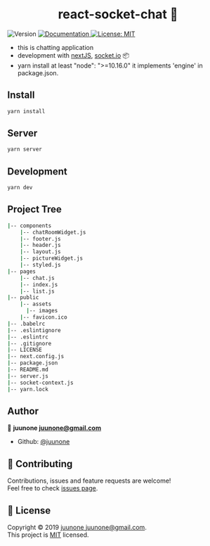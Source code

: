 <h1 align="center">react-socket-chat 🚀</h1>
<p>
  <img alt="Version" src="https://img.shields.io/badge/version-0.1.0-blue.svg?cacheSeconds=2592000" />
  <a href="https://github.com/juunone/react-socket-chat" target="_blank">
    <img alt="Documentation" src="https://img.shields.io/badge/documentation-yes-brightgreen.svg" />
  </a>
  <a href="https://github.com/juunone/react-socket-chat/blob/master/LICENSE" target="_blank">
    <img alt="License: MIT" src="https://img.shields.io/badge/License-MIT-yellow.svg" />
  </a>
</p>

- this is chatting application  
- development with [nextJS](https://nextjs.org/), [socket.io](https://socket.io/) 📦  
- yarn install at least "node": ">=10.16.0" it implements 'engine' in package.json.

## Install

```sh
yarn install
```

## Server

```sh
yarn server
```

## Development

```sh
yarn dev
```

## Project Tree
```sh
|-- components
    |-- chatRoomWidget.js
    |-- footer.js
    |-- header.js
    |-- layout.js
    |-- pictureWidget.js
    |-- styled.js
|-- pages
    |-- chat.js
    |-- index.js
    |-- list.js
|-- public
    |-- assets
      |-- images
    |-- favicon.ico
|-- .babelrc
|-- .eslintignore
|-- .eslintrc
|-- .gitignore
|-- LICENSE
|-- next.config.js
|-- package.json
|-- README.md
|-- server.js
|-- socket-context.js
|-- yarn.lock
```

## Author

👤 **juunone <juunone@gmail.com>**

* Github: [@juunone](https://github.com/juunone)

## 🤝 Contributing

Contributions, issues and feature requests are welcome!<br />Feel free to check [issues page](https://github.com/juunone/react-socket-chat/issues).

## 📝 License

Copyright © 2019 [juunone <juunone@gmail.com>](https://github.com/juunone).<br />
This project is [MIT](https://github.com/juunone/react-socket-chat/blob/master/LICENSE) licensed.